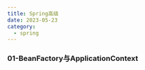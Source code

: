 ```yaml
---
title: Spring高级
date: 2023-05-23
category:
  - spring
---
```


### 01-BeanFactory与ApplicationContext

